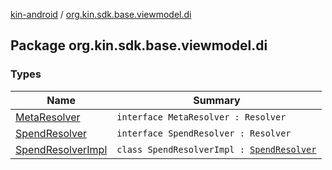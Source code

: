 [kin-android](../index.md) / [org.kin.sdk.base.viewmodel.di](./index.md)

## Package org.kin.sdk.base.viewmodel.di

### Types

| Name | Summary |
|---|---|
| [MetaResolver](-meta-resolver/index.md) | `interface MetaResolver : Resolver` |
| [SpendResolver](-spend-resolver/index.md) | `interface SpendResolver : Resolver` |
| [SpendResolverImpl](-spend-resolver-impl/index.md) | `class SpendResolverImpl : `[`SpendResolver`](-spend-resolver/index.md) |
